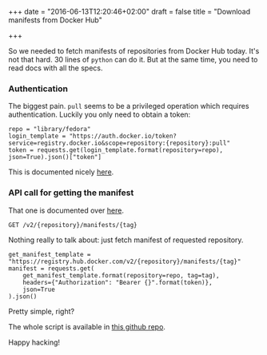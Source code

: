 +++
date = "2016-06-13T12:20:46+02:00"
draft = false
title = "Download manifests from Docker Hub"

+++

So we needed to fetch manifests of repositories from Docker Hub today. It's not
that hard. 30 lines of `python` can do it. But at the same time, you need to read
docs with all the specs.


### Authentication

The biggest pain. `pull` seems to be a privileged operation which requires
authentication. Luckily you only need to obtain a token:

```
repo = "library/fedora"
login_template = "https://auth.docker.io/token?service=registry.docker.io&scope=repository:{repository}:pull"
token = requests.get(login_template.format(repository=repo), json=True).json()["token"]
```

This is documented nicely [here](https://docs.docker.com/registry/spec/auth/token/).


### API call for getting the manifest

That one is documented over [here](https://docs.docker.com/registry/spec/api/#manifest).

```
GET /v2/{repository}/manifests/{tag}
```

Nothing really to talk about: just fetch manifest of requested repository.

```
get_manifest_template = "https://registry.hub.docker.com/v2/{repository}/manifests/{tag}"
manifest = requests.get(
    get_manifest_template.format(repository=repo, tag=tag),
    headers={"Authorization": "Bearer {}".format(token)},
    json=True
).json()
```

Pretty simple, right?


The whole script is available in [this github repo](https://github.com/TomasTomecek/download-manifest-from-dockerhub).


Happy hacking!


